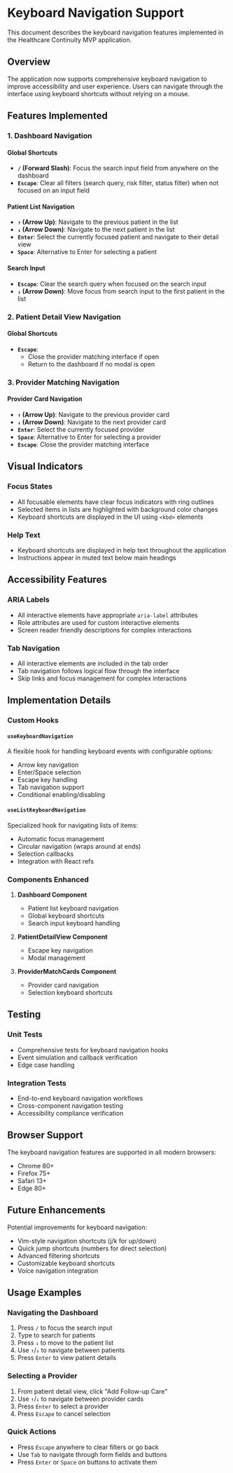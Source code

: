 # Keyboard Navigation Support

This document describes the keyboard navigation features implemented in the Healthcare Continuity MVP application.

## Overview

The application now supports comprehensive keyboard navigation to improve accessibility and user experience. Users can navigate through the interface using keyboard shortcuts without relying on a mouse.

## Features Implemented

### 1. Dashboard Navigation

#### Global Shortcuts

- **`/` (Forward Slash)**: Focus the search input field from anywhere on the dashboard
- **`Escape`**: Clear all filters (search query, risk filter, status filter) when not focused on an input field

#### Patient List Navigation

- **`↑` (Arrow Up)**: Navigate to the previous patient in the list
- **`↓` (Arrow Down)**: Navigate to the next patient in the list
- **`Enter`**: Select the currently focused patient and navigate to their detail view
- **`Space`**: Alternative to Enter for selecting a patient

#### Search Input

- **`Escape`**: Clear the search query when focused on the search input
- **`↓` (Arrow Down)**: Move focus from search input to the first patient in the list

### 2. Patient Detail View Navigation

#### Global Shortcuts

- **`Escape`**:
  - Close the provider matching interface if open
  - Return to the dashboard if no modal is open

### 3. Provider Matching Navigation

#### Provider Card Navigation

- **`↑` (Arrow Up)**: Navigate to the previous provider card
- **`↓` (Arrow Down)**: Navigate to the next provider card
- **`Enter`**: Select the currently focused provider
- **`Space`**: Alternative to Enter for selecting a provider
- **`Escape`**: Close the provider matching interface

## Visual Indicators

### Focus States

- All focusable elements have clear focus indicators with ring outlines
- Selected items in lists are highlighted with background color changes
- Keyboard shortcuts are displayed in the UI using `<kbd>` elements

### Help Text

- Keyboard shortcuts are displayed in help text throughout the application
- Instructions appear in muted text below main headings

## Accessibility Features

### ARIA Labels

- All interactive elements have appropriate `aria-label` attributes
- Role attributes are used for custom interactive elements
- Screen reader friendly descriptions for complex interactions

### Tab Navigation

- All interactive elements are included in the tab order
- Tab navigation follows logical flow through the interface
- Skip links and focus management for complex interactions

## Implementation Details

### Custom Hooks

#### `useKeyboardNavigation`

A flexible hook for handling keyboard events with configurable options:

- Arrow key navigation
- Enter/Space selection
- Escape key handling
- Tab navigation support
- Conditional enabling/disabling

#### `useListKeyboardNavigation`

Specialized hook for navigating lists of items:

- Automatic focus management
- Circular navigation (wraps around at ends)
- Selection callbacks
- Integration with React refs

### Components Enhanced

1. **Dashboard Component**

   - Patient list keyboard navigation
   - Global keyboard shortcuts
   - Search input keyboard handling

2. **PatientDetailView Component**

   - Escape key navigation
   - Modal management

3. **ProviderMatchCards Component**
   - Provider card navigation
   - Selection keyboard shortcuts

## Testing

### Unit Tests

- Comprehensive tests for keyboard navigation hooks
- Event simulation and callback verification
- Edge case handling

### Integration Tests

- End-to-end keyboard navigation workflows
- Cross-component navigation testing
- Accessibility compliance verification

## Browser Support

The keyboard navigation features are supported in all modern browsers:

- Chrome 80+
- Firefox 75+
- Safari 13+
- Edge 80+

## Future Enhancements

Potential improvements for keyboard navigation:

- Vim-style navigation shortcuts (j/k for up/down)
- Quick jump shortcuts (numbers for direct selection)
- Advanced filtering shortcuts
- Customizable keyboard shortcuts
- Voice navigation integration

## Usage Examples

### Navigating the Dashboard

1. Press `/` to focus the search input
2. Type to search for patients
3. Press `↓` to move to the patient list
4. Use `↑`/`↓` to navigate between patients
5. Press `Enter` to view patient details

### Selecting a Provider

1. From patient detail view, click "Add Follow-up Care"
2. Use `↑`/`↓` to navigate between provider cards
3. Press `Enter` to select a provider
4. Press `Escape` to cancel selection

### Quick Actions

- Press `Escape` anywhere to clear filters or go back
- Use `Tab` to navigate through form fields and buttons
- Press `Enter` or `Space` on buttons to activate them
